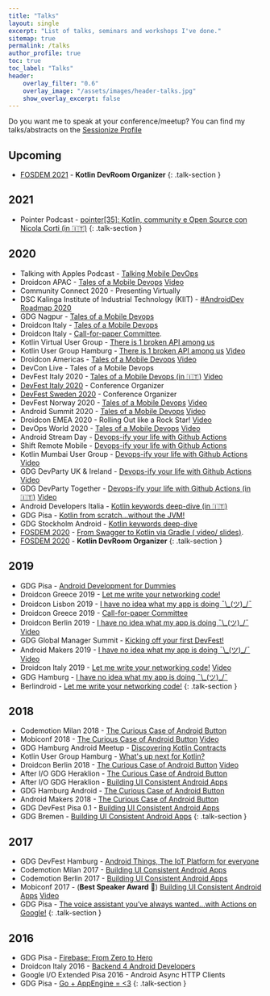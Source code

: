 ```yaml
---
title: "Talks"
layout: single
excerpt: "List of talks, seminars and workshops I've done."
sitemap: true
permalink: /talks
author_profile: true
toc: true
toc_label: "Talks"
header:
    overlay_filter: "0.6"
    overlay_image: "/assets/images/header-talks.jpg"
    show_overlay_excerpt: false
---
```


Do you want me to speak at your conference/meetup? You can find my talks/abstracts on the [Sessionize Profile](https://sessionize.com/cortinico/)

## Upcoming

* [FOSDEM 2021](https://fosdem.org/2020/schedule/track/kotlin/) - **Kotlin DevRoom Organizer**
{: .talk-section }

## 2021
* Pointer Podcast - [<i class="fas fa-podcast"></i> pointer[35]: Kotlin, community e Open Source con Nicola Corti (in 🇮🇹)](https://pointerpodcast.it/podcast/pointer35-kotlin-community-e-open-source-con-nicola-corti/)
{: .talk-section }

## 2020

* Talking with Apples Podcast - [<i class="fas fa-podcast"></i> Talking Mobile DevOps](https://anchor.fm/talkingwithapples/episodes/Talking-Mobile-DevOps-With-Nicola-Corti-eng5sa)
* Droidcon APAC - [<i class="fab fa-slideshare"></i> Tales of a Mobile Devops](https://bit.ly/mobiledevops) [<i class="fab fa-youtube"></i> Video](https://www.droidcon.com/media-detail?video=491026583)
* Community Connect 2020 - Presenting Virtually
* DSC Kalinga Institute of Industrial Technology (KIIT) - [<i class="fab fa-youtube"></i> #AndroidDev Roadmap 2020](https://youtu.be/1fyJgm8l0Ys)
* GDG Nagpur - [<i class="fab fa-slideshare"></i> Tales of a Mobile Devops](https://bit.ly/mobiledevops)
* Droidcon Italy - [<i class="fab fa-slideshare"></i> Tales of a Mobile Devops](https://bit.ly/mobiledevops)
* Droidcon Italy - [Call-for-paper Committee](https://it.droidcon.com/2020/about/?ectid=255602&ectmode=campaign&ectttl=7).
* Kotlin Virtual User Group - [<i class="fab fa-slideshare"></i> There is 1 broken API among us](https://bit.ly/brokenapi)
* Kotlin User Group Hamburg - [<i class="fab fa-slideshare"></i> There is 1 broken API among us](https://bit.ly/brokenapi) [<i class="fab fa-youtube"></i> Video](https://youtu.be/xqENogbvtrU)
* Droidcon Americas - [<i class="fab fa-slideshare"></i> Tales of a Mobile Devops](https://bit.ly/mobiledevops) [<i class="fab fa-youtube"></i> Video](https://www.droidcon.com/media-detail?video=481208950)
* DevCon Live - Tales of a Mobile Devops
* DevFest Italy 2020 - [<i class="fab fa-slideshare"></i> Tales of a Mobile Devops (in 🇮🇹)](https://bit.ly/mobiledevops) [<i class="fab fa-youtube"></i> Video](https://youtu.be/JtXIbMGNR34)
* [DevFest Italy 2020](https://devfest.it) - Conference Organizer
* [DevFest Sweden 2020](https://devfest.se) - Conference Organizer
* DevFest Norway 2020 - [<i class="fab fa-slideshare"></i> Tales of a Mobile Devops](https://bit.ly/mobiledevops) [<i class="fab fa-youtube"></i> Video](https://youtu.be/amSSIK-mQSI?t=1887)
* Android Summit 2020 - [<i class="fab fa-slideshare"></i> Tales of a Mobile Devops](https://bit.ly/mobiledevops) [<i class="fab fa-youtube"></i> Video](httpshttps://youtu.be/AWBLQ88v1oM)
* Droidcon EMEA 2020 - Rolling Out like a Rock Star! [<i class="fab fa-youtube"></i> Video](https://www.droidcon.com/media-detail?video=470234673)
* DevOps World 2020 - [<i class="fab fa-slideshare"></i> Tales of a Mobile Devops](https://bit.ly/mobiledevops) [<i class="fab fa-youtube"></i> Video](https://www.cloudbees.com/resources/mobile-devops-engineer)
* Android Stream Day - [<i class="fab fa-slideshare"></i> Devops-ify your life with Github Actions](https://bit.ly/ghactions)
* Shift Remote Mobile - [<i class="fab fa-slideshare"></i> Devops-ify your life with Github Actions](https://bit.ly/ghactions)
* Kotlin Mumbai User Group - [<i class="fab fa-slideshare"></i> Devops-ify your life with Github Actions](https://bit.ly/ghactions) [<i class="fab fa-youtube"></i> Video](https://youtu.be/3b8qOSHxGIw)
* GDG DevParty UK & Ireland - [<i class="fab fa-slideshare"></i> Devops-ify your life with Github Actions](https://bit.ly/ghactions) [<i class="fab fa-youtube"></i> Video](https://youtu.be/rR6ARVVfK5I?t=2667)
* GDG DevParty Together - [<i class="fab fa-slideshare"></i> Devops-ify your life with Github Actions (in 🇮🇹)](https://bit.ly/ghactions) [<i class="fab fa-youtube"></i> Video](https://bit.ly/ghactions-video)
* Android Developers Italia - [<i class="fab fa-youtube"></i> Kotlin keywords deep-dive (in 🇮🇹)](https://youtu.be/p_URjhF4gvo)
* GDG Pisa - [<i class="fab fa-youtube"></i> Kotlin from scratch...without the JVM!](https://youtu.be/y1xIp-DG2aw)
* GDG Stockholm Android - [<i class="fab fa-youtube"></i> Kotlin keywords deep-dive](https://youtu.be/B1ezr5rrpq8)
* [FOSDEM 2020](https://fosdem.org/2020/schedule/track/kotlin/) - [From Swagger to Kotlin via Gradle (<i class="fab fa-youtube"></i> video/ <i class="fab fa-slideshare"></i> slides)](https://fosdem.org/2020/schedule/event/kotlin_from_swagger_to_kotlin/).
* [FOSDEM 2020](https://fosdem.org/2020/schedule/track/kotlin/) - **Kotlin DevRoom Organizer**
{: .talk-section }
 
## 2019

* GDG Pisa - [Android Development for Dummies](https://www.meetup.com/GDG-Pisa/events/267072294/) 
* Droidcon Greece 2019 - [<i class="fab fa-slideshare"></i> Let me write your networking code!](http://bit.ly/slides-codegen)
* Droidcon Lisbon 2019 - [<i class="fab fa-slideshare"></i> I have no idea what my app is doing ¯\\\_(ツ)_/¯](http://bit.ly/ihavenoideawhatmyappisdoing)
* Droidcon Greece 2019 - [Call-for-paper Committee](https://droidcon.gr/)
* Droidcon Berlin 2019 - [<i class="fab fa-slideshare"></i> I have no idea what my app is doing ¯\\\_(ツ)_/¯](http://bit.ly/ihavenoideawhatmyappisdoing) [<i class="fab fa-youtube"></i> Video](https://www.droidcon.com/media-detail?video=352670033)
* GDG Global Manager Summit - [<i class="fab fa-slideshare"></i> Kicking off your first DevFest!](http://bit.ly/howtodevfest)
* Android Makers 2019 - [<i class="fab fa-slideshare"></i> I have no idea what my app is doing ¯\\\_(ツ)_/¯](http://bit.ly/ihavenoideawhatmyappisdoing) [<i class="fab fa-youtube"></i> Video](https://www.youtube.com/watch?v=GtZ-WZWoneQ)
* Droidcon Italy 2019 - [<i class="fab fa-slideshare"></i> Let me write your networking code!](http://bit.ly/slides-codegen) [<i class="fab fa-youtube"></i> Video](https://www.youtube.com/watch?v=A8kL2QYp8wE)
* GDG Hamburg - [<i class="fab fa-slideshare"></i> I have no idea what my app is doing ¯\\\_(ツ)_/¯](http://bit.ly/ihavenoideawhatmyappisdoing)
* Berlindroid - [<i class="fab fa-slideshare"></i> Let me write your networking code!](http://bit.ly/slides-codegen)
{: .talk-section }

## 2018

* Codemotion Milan 2018 - [<i class="fab fa-slideshare"></i> The Curious Case of Android Button](http://bit.ly/androidbuttons)
* Mobiconf 2018 - [<i class="fab fa-slideshare"></i> The Curious Case of Android Button](http://bit.ly/androidbuttons) [<i class="fab fa-youtube"></i> Video](https://www.youtube.com/watch?v=lUaAbWLLNxM)
* GDG Hamburg Android Meetup - [<i class="fab fa-slideshare"></i> Discovering Kotlin Contracts](http://bit.ly/ktcontracts-slides)
* Kotlin User Group Hamburg - [<i class="fab fa-slideshare"></i> What's up next for Kotlin?](http://bit.ly/kotlin13)
* Droidcon Berlin 2018 - [<i class="fab fa-slideshare"></i> The Curious Case of Android Button](http://bit.ly/androidbuttons) [<i class="fab fa-youtube"></i> Video](https://www.youtube.com/watch?v=6MmzwZMYWoA)
* After I/O GDG Heraklion - [<i class="fab fa-slideshare"></i> The Curious Case of Android Button](http://bit.ly/androidbuttons)
* After I/O GDG Heraklion - [<i class="fab fa-slideshare"></i> Building UI Consistent Android Apps](http://bit.ly/uiconsistency)
* GDG Hamburg Android - [<i class="fab fa-slideshare"></i> The Curious Case of Android Button](http://bit.ly/androidbuttons)
* Android Makers 2018 - [<i class="fab fa-slideshare"></i> The Curious Case of Android Button](http://bit.ly/androidbuttons)
* GDG DevFest Pisa 0.1 - [<i class="fab fa-slideshare"></i> Building UI Consistent Android Apps](http://bit.ly/uiconsistency)
* GDG Bremen - [<i class="fab fa-slideshare"></i> Building UI Consistent Android Apps](http://bit.ly/uiconsistency)
{: .talk-section }

## 2017

* GDG DevFest Hamburg - [<i class="fab fa-slideshare"></i> Android Things, The IoT Platform for everyone](http://bit.ly/devfesthh-iot)
* Codemotion Milan 2017 - [<i class="fab fa-slideshare"></i> Building UI Consistent Android Apps](http://bit.ly/uiconsistency)
* Codemotion Berlin 2017 - [<i class="fab fa-slideshare"></i> Building UI Consistent Android Apps](http://bit.ly/uiconsistency)
* Mobiconf 2017 - (**Best Speaker Award** 🎉) [<i class="fab fa-slideshare"></i> Building UI Consistent Android Apps](http://bit.ly/uiconsistency) [<i class="fab fa-youtube"></i> Video](https://www.youtube.com/watch?v=Af6HUzlF-7k)
* GDG Pisa - [<i class="fab fa-slideshare"></i> The voice assistant you’ve always wanted...with Actions on Google!](http://bit.ly/actionsongoogle)
{: .talk-section }

## 2016

* GDG Pisa - [<i class="fab fa-slideshare"></i> Firebase: From Zero to Hero](http://bit.ly/firebasefrom0tohero)
* Droidcon Italy 2016 - [<i class="fab fa-slideshare"></i> Backend 4 Android Developers](https://backend4android.github.io/)
* Google I/O Extended Pisa 2016 - Android Async HTTP Clients
* GDG Pisa - [<i class="fab fa-slideshare"></i> Go + AppEngine = <3](http://bit.ly/goappengine)
{: .talk-section }
